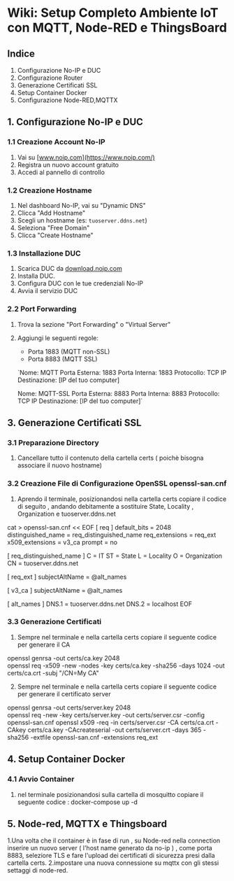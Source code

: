 Wiki: Setup Completo Ambiente IoT con MQTT, Node-RED e ThingsBoard
==================================================================

Indice
------

1.  Configurazione No-IP e DUC
2.  Configurazione Router
3.  Generazione Certificati SSL
4.  Setup Container Docker
5.  Configurazione Node-RED,MQTTX

1\. Configurazione No-IP e DUC
------------------------------

### 1.1 Creazione Account No-IP

1.  Vai su [www.noip.com](https://www.noip.com/)
2.  Registra un nuovo account gratuito
3.  Accedi al pannello di controllo

### 1.2 Creazione Hostname

1.  Nel dashboard No-IP, vai su "Dynamic DNS"
2.  Clicca "Add Hostname"
3.  Scegli un hostname (es: `tuoserver.ddns.net`)
4.  Seleziona "Free Domain"
5.  Clicca "Create Hostname"

### 1.3 Installazione DUC

1.  Scarica DUC da [download.noip.com](https://www.noip.com/download)
2.  Installa DUC.
3.  Configura DUC con le tue credenziali No-IP
4.  Avvia il servizio DUC

### 2.2 Port Forwarding

1.  Trova la sezione "Port Forwarding" o "Virtual Server"
2.  Aggiungi le seguenti regole:
    -   Porta 1883 (MQTT non-SSL)
    -   Porta 8883 (MQTT SSL)

    `Nome: MQTT Porta Esterna: 1883
    Porta Interna: 1883
    Protocollo: TCP
    IP Destinazione: [IP del tuo computer]

    Nome: MQTT-SSL
    Porta Esterna: 8883
    Porta Interna: 8883
    Protocollo: TCP
    IP Destinazione: [IP del tuo computer]`

3\. Generazione Certificati SSL
-------------------------------

### 3.1 Preparazione Directory
1. Cancellare tutto il contenuto della cartella certs ( poichè bisogna associare il nuovo hostname) 

### 3.2 Creazione File di Configurazione OpenSSL openssl-san.cnf

1. Aprendo il terminale, posizionandosi nella cartella certs copiare il codice di seguito , andando debitamente a sostituire State, Locality , Organization e tuoserver.ddns.net
 
cat > openssl-san.cnf << EOF
[ req ]
default_bits       = 2048
distinguished_name = req_distinguished_name
req_extensions     = req_ext
x509_extensions    = v3_ca
prompt            = no

[ req_distinguished_name ]
C  = IT
ST = State
L  = Locality
O  = Organization
CN = tuoserver.ddns.net

[ req_ext ]
subjectAltName = @alt_names

[ v3_ca ]
subjectAltName = @alt_names

[ alt_names ]
DNS.1 = tuoserver.ddns.net
DNS.2 = localhost
EOF

### 3.3 Generazione Certificati

1. Sempre nel terminale e nella cartella certs copiare il seguente codice  per generare il CA
   
openssl genrsa -out certs/ca.key 2048  
openssl req -x509 -new -nodes -key certs/ca.key -sha256 -days 1024 -out certs/ca.crt -subj "/CN=My CA"

2. Sempre nel terminale e nella cartella certs copiare il seguente codice  per generare il certificato server 

openssl genrsa -out certs/server.key 2048  
openssl req -new -key certs/server.key -out certs/server.csr -config openssl-san.cnf
openssl x509 -req -in certs/server.csr -CA certs/ca.crt -CAkey certs/ca.key -CAcreateserial -out certs/server.crt -days 365 -sha256 -extfile openssl-san.cnf -extensions req_ext

4\. Setup Container Docker
--------------------------
### 4.1 Avvio Container

1. nel terminale posizionandosi sulla cartella di mosquitto copiare il seguente codice : 
docker-compose up -d

5\. Node-red, MQTTX e Thingsboard
--------------------------

1.Una volta che il container è in fase di run , su Node-red nella connection inserire un nuovo server ( l'host name generato da no-ip ) , come porta 8883, seleziore TLS e fare l'upload dei certificati di sicurezza presi dalla cartella certs. 
2.impostare una nuova connessione su mqttx con gli stessi settaggi di node-red. 

